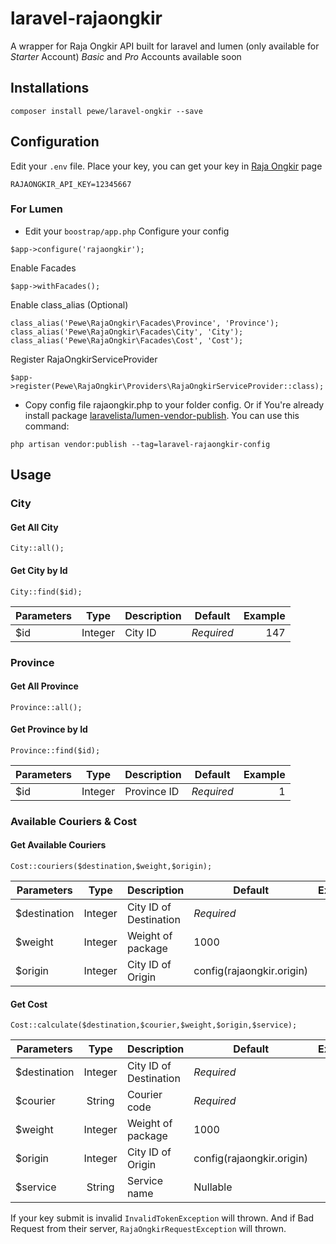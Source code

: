 # laravel-rajaongkir
A wrapper for Raja Ongkir API built for laravel and lumen (only available for *Starter* Account)
*Basic* and *Pro* Accounts available soon

## Installations
```
composer install pewe/laravel-ongkir --save
```

## Configuration
Edit your ```.env``` file. Place your key, you can get your key in [Raja Ongkir](http://www.dropwizard.io/1.0.2/docs/) page
```
RAJAONGKIR_API_KEY=12345667
```

### For Lumen
* Edit your ```boostrap/app.php```
Configure your config
```
$app->configure('rajaongkir');
```
Enable Facades
```
$app->withFacades();
```
Enable class_alias (Optional)
```
class_alias('Pewe\RajaOngkir\Facades\Province', 'Province');
class_alias('Pewe\RajaOngkir\Facades\City', 'City');
class_alias('Pewe\RajaOngkir\Facades\Cost', 'Cost');
```
Register RajaOngkirServiceProvider
```
$app->register(Pewe\RajaOngkir\Providers\RajaOngkirServiceProvider::class);
```
* Copy config file rajaongkir.php to your folder config. Or if You're already install package [laravelista/lumen-vendor-publish](https://github.com/laravelista/lumen-vendor-publish).
 You can use this command:
```
php artisan vendor:publish --tag=laravel-rajaongkir-config
```


## Usage

### City
#### Get All City
```
City::all();
```
#### Get City by Id
```
City::find($id);
```

| Parameters        | Type           | Description  			| Default  					| Example	|
| ----------------- |:--------------:| ------------------------	| ------------------------- | ---------:|
| $id 				| Integer		 | City ID					| *Required*				| 147		|


### Province
#### Get All Province
```
Province::all();
```
#### Get Province by Id
```
Province::find($id);
```

| Parameters        | Type           | Description  			| Default  					| Example	|
| ----------------- |:--------------:| ------------------------	| ------------------------- | ---------:|
| $id 				| Integer		 | Province ID				| *Required*				| 1			|


### Available Couriers & Cost
#### Get Available Couriers
```
Cost::couriers($destination,$weight,$origin);
```

| Parameters        | Type           | Description  			| Default  					| Example	|
| ----------------- |:--------------:| ------------------------	| ------------------------- | ---------:|
| $destination 		| Integer		 | City ID of Destination	| *Required*				| 147		|
| $weight 			| Integer		 | Weight of package		| 1000						| 1000		|
| $origin 			| Integer		 | City ID of Origin		| config(rajaongkir.origin) | 146		|

#### Get Cost
```
Cost::calculate($destination,$courier,$weight,$origin,$service);
```

| Parameters        | Type           | Description  			| Default  					| Example	|
| ----------------- |:--------------:| ------------------------	| ------------------------- | ---------:|
| $destination 		| Integer		 | City ID of Destination	| *Required*				| 147		|
| $courier  		| String		 | Courier code 			| *Required*				| jne		|
| $weight 			| Integer		 | Weight of package		| 1000						| 1000		|
| $origin 			| Integer		 | City ID of Origin		| config(rajaongkir.origin) | 146		|
| $service 			| String		 | Service name 			| Nullable					| reg		|

If your key submit is invalid ```InvalidTokenException``` will thrown. 
And if Bad Request from their server, ```RajaOngkirRequestException``` will thrown.